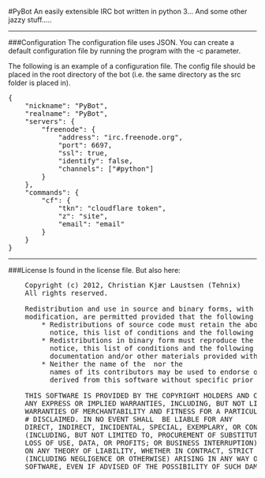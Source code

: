 #PyBot
An easily extensible IRC bot written in python 3... And some other jazzy stuff.....

---

###Configuration
The configuration file uses JSON. You can create a default configuration file by running the program with the -c parameter.

The following is an example of a configuration file. The config file should be placed in the root directory of the bot (i.e. the same directory as the src folder is placed in).
<pre>
{
    "nickname": "PyBot", 
    "realname": "PyBot",  
    "servers": {
        "freenode": {
            "address": "irc.freenode.org",
            "port": 6697,
            "ssl": true, 
            "identify": false,
            "channels": ["#python"]
        }
    },
    "commands": {
        "cf": {
            "tkn": "cloudflare token", 
            "z": "site", 
            "email": "email"
        }
    }
}
</pre>

---
###License
Is found in the license file. But also here:
<pre>
    Copyright (c) 2012, Christian Kjær Laustsen (Tehnix)
    All rights reserved.

    Redistribution and use in source and binary forms, with or without
    modification, are permitted provided that the following conditions are met:
        * Redistributions of source code must retain the above copyright
          notice, this list of conditions and the following disclaimer.
        * Redistributions in binary form must reproduce the above copyright
          notice, this list of conditions and the following disclaimer in the
          documentation and/or other materials provided with the distribution.
        * Neither the name of the <organization> nor the
          names of its contributors may be used to endorse or promote products
          derived from this software without specific prior written permission.

    THIS SOFTWARE IS PROVIDED BY THE COPYRIGHT HOLDERS AND CONTRIBUTORS "AS IS" AND
    ANY EXPRESS OR IMPLIED WARRANTIES, INCLUDING, BUT NOT LIMITED TO, THE IMPLIED
    WARRANTIES OF MERCHANTABILITY AND FITNESS FOR A PARTICULAR PURPOSE ARE
    # DISCLAIMED. IN NO EVENT SHALL <COPYRIGHT HOLDER> BE LIABLE FOR ANY
    DIRECT, INDIRECT, INCIDENTAL, SPECIAL, EXEMPLARY, OR CONSEQUENTIAL DAMAGES
    (INCLUDING, BUT NOT LIMITED TO, PROCUREMENT OF SUBSTITUTE GOODS OR SERVICES;
    LOSS OF USE, DATA, OR PROFITS; OR BUSINESS INTERRUPTION) HOWEVER CAUSED AND
    ON ANY THEORY OF LIABILITY, WHETHER IN CONTRACT, STRICT LIABILITY, OR TORT
    (INCLUDING NEGLIGENCE OR OTHERWISE) ARISING IN ANY WAY OUT OF THE USE OF THIS
    SOFTWARE, EVEN IF ADVISED OF THE POSSIBILITY OF SUCH DAMAGE.
</pre>
